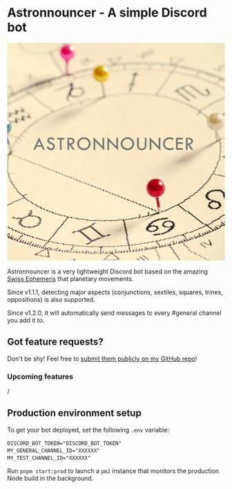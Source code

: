 # Astronnouncer - A simple Discord bot

![Astronnouncer Logo](public/logo.png)

Astronnouncer is a very lightweight Discord bot based on the amazing [Swiss Ephemeris](https://www.astro.com/swisseph/swephinfo_e.htm) that planetary movements.

Since v1.1.1, detecting major aspects (conjunctions, sextiles, squares, trines, oppositions) is also supported.

Since v1.2.0, it will automatically send messages to every #general channel you add it to.

## Got feature requests?

Don't be shy! Feel free to [submit them publicly on my GitHub repo](https://github.com/sdee3/astronnouncer/issues/new)!

### Upcoming features

/

## Production environment setup

To get your bot deployed, set the following `.env` variable:

```txt
DISCORD_BOT_TOKEN="DISCORD_BOT_TOKEN"
MY_GENERAL_CHANNEL_ID="XXXXXX"
MY_TEST_CHANNEL_ID="XXXXXX"
```

Run `pnpm start:prod` to launch a `pm2` instance that monitors the production Node build in the background.
